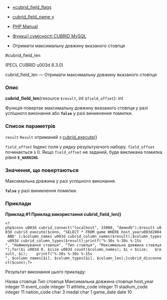 - [«cubrid_field_flags](function.cubrid-field-flags.md)
- [cubrid_field_name »](function.cubrid-field-name.md)

- [PHP Manual](index.md)
- [Функції сумісності CUBRID MySQL](cubridmysql.cubrid.md)
- Отримати максимальну довжину вказаного стовпця

#cubrid_field_len

(PECL CUBRID u003d 8.3.0)

cubrid_field_len — Отримати максимальну довжину вказаного стовпця

### Опис

**cubrid_field_len**(resource `$result`, int `$field_offset`): int

Функція повертає максимальну довжину вказаного стовпця у разі
успішного виконання або **`false`** у разі виникнення помилки.

### Список параметрів

`result`
`Result` отриманий з [cubrid_execute()](function.cubrid-execute.md)

`field_offset`
Індекс поля у рядку результуючого набору. `field_offset` починається
з 0. Якщо `field_offset` не заданий, буде викликана помилка рівня
**`E_WARNING`**.

### Значення, що повертаються

Максимальна довжина у разі успішного виконання.

**`false`** у разі виникнення помилки.

### Приклади

**Приклад #1 Приклад використання **cubrid_field_len()****

` <?php$conn u003d cubrid_connect("localhost", 33000, "demodb");$result u003d cubrid_execute($conn, "SELECT * FROM game WHERE host_yearu003d2004 AND' );$column_names u003d cubrid_column_names($result);$column_types u003d cubrid_column_types($result);printf("%-30s %-30s %-15s
", "Найменування стовпця", "Тип стовпця", "Максимальна довжина стовпця");for($i u003d 0, $size u003d count($column_names); $i < $size;   $result, $i);    printf("%-30s %-30s %-15s
", $column_names[$i], $column_types[$i], $column_len);}cubrid_disconnect($conn);?> `

Результат виконання цього прикладу:

Назва стовпця Тип стовпця Максимальна довжина стовпця
host_year integer 11
event_code integer 11
athlete_code integer 11
stadium_code integer 11
nation_code char 3
medal char 1
game_date date 10
